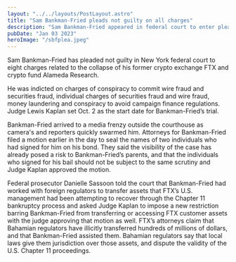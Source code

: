 ```yaml
---
layout: "../../layouts/PostLayout.astro"
title: "Sam Bankman-Fried pleads not guilty on all charges"
description: "Sam Bankman-Fried appeared in federal court to enter plea on charges related to the collapse FTX."
pubDate: "Jan 03 2023"
heroImage: "/sbfplea.jpeg"
---
```


Sam Bankman-Fried has pleaded not guilty in New York federal court to eight charges related to the collapse of his former crypto exchange FTX
and crypto fund Alameda Research.

He was indicted on charges of conspiracy to commit wire fraud and securities fraud, individual charges of securities fraud and wire fraud, money laundering and conspiracy to avoid campaign finance regulations.
Judge Lewis Kaplan set Oct. 2 as the start date for Bankman-Fried’s trial.

Bankman-Fried arrived to a media frenzy outside the courthouse as camera's and reporters quickly swarmed him. Attorneys for Bankman-Fried filed a motion earlier in the day to seal the names of two individuals who had signed for him on his bond. 
They said the visibility of the case has already posed a risk to Bankman-Fried’s parents, and that the individuals who signed for his bail should not be subject to the same scrutiny and Judge Kaplan approved the motion.

Federal prosecutor Danielle Sassoon told the court that Bankman-Fried had worked with foreign regulators to transfer assets that FTX’s U.S. management had been attempting to recover through the Chapter 11 bankruptcy process and asked Judge Kaplan to impose a new restriction barring Bankman-Fried from transferring or accessing FTX customer assets with the judge approving that motion as well.
FTX’s attorneys claim that Bahamian regulators have illicitly transferred hundreds of millions of dollars, and that Bankman-Fried assisted them. Bahamian regulators say that local laws give them jurisdiction over those assets, and dispute the validity of the U.S. Chapter 11 proceedings.
